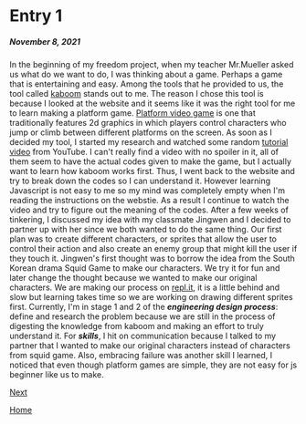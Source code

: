 # Entry 1
##### November 8, 2021

In the beginning of my freedom project, when my teacher Mr.Mueller asked us what do we want to do, I was thinking about a game. Perhaps a game that is entertaining and easy. Among the tools that he provided to us, the tool called [kaboom](https://kaboomjs.com/) stands out to me. The reason I chose this tool is because I looked at the website and it seems like it was the right tool for me to learn making a platform game. [Platform video game](https://www.idtech.com/blog/10-types-of-platforms-in-platform-video-games) is one that traditionally features 2d graphics in which players control characters who jump or climb between different platforms on the screen. As soon as I decided my tool, I started my research and watched some random [tutorial video](https://www.youtube.com/watch?v=4OaHB0JbJDI) from YouTube. I can't really find a video with no spoiler in it, all of them seem to have the actual codes given to make the game, but I actually want to learn how kaboom works first. Thus, I went back to the website and try to break down the codes so I can understand it. However learning Javascript is not easy to me so my mind was completely empty when I'm reading the instructions on the webstie. As a result I continue to watch the video and try to figure out the meaning of the codes. After a few weeks of tinkering, I discussed my idea with my classmate Jingwen and I decided to partner up with her since we both wanted to do the same thing. Our first plan was to create different characters, or sprites that allow the user to control their action and also create an enemy group that might kill the user if they touch it. Jingwen's first thought was to borrow the idea from the South Korean drama Squid Game to make our characters. We try it for fun and later change the thought because we wanted to make our original characters. We are making our process on [repl.it](https://replit.com/@victoriac5469/sep11fp#code/main.js), it is a little behind and slow but learning takes time so we are working on drawing different sprites first. Currently, I'm in stage 1 and 2 of the ***engineering design process***: define and research the problem because we are still in the process of digesting the knowledge from kaboom and making an effort to truly understand it. For ***skills***, I hit on communication because I talked to my partner that I wanted to make our original characters instead of characters from squid game. Also, embracing failure was another skill I learned, I noticed that even though platform games are simple, they are not easy for js beginner like us to make.

[Next](entry02.md)

[Home](../README.md)
